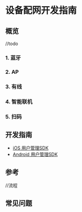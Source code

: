 # 设备配网开发指南

## 概览
//todo

###  1. 蓝牙

### 2. AP

### 3. 有线

### 4. 智能联机

### 5. 扫码

## 开发指南
* [iOS 用户管理SDK](ios/设备配网.md)
* [Android 用户管理SDK](Android/设备配网.md)

## 参考
//流程

## 常见问题
